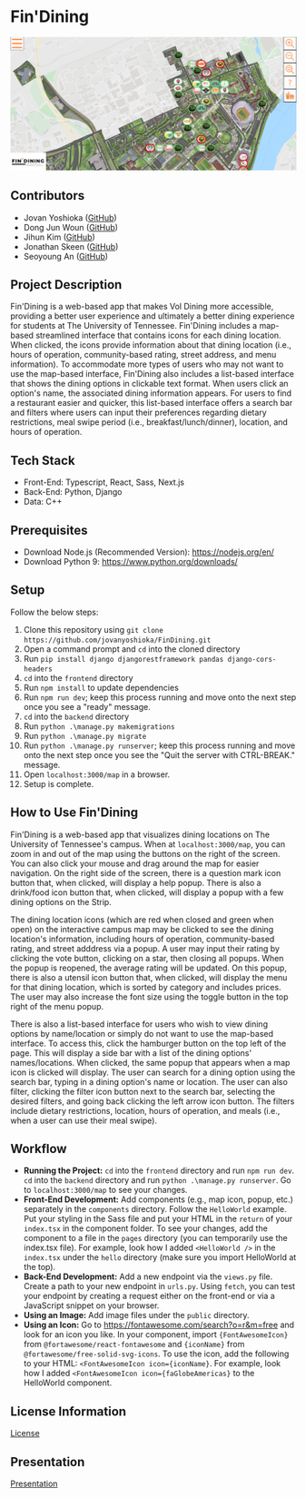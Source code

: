 # Fin'Dining

 ![alt text](frontend/public/map.png)

## Contributors
- Jovan Yoshioka ([GitHub](https://github.com/jovanyoshioka))
- Dong Jun Woun ([GitHub](https://github.com/djwoun))
- Jihun Kim ([GitHub](https://github.com/jkim172vols))
- Jonathan Skeen ([GitHub](https://github.com/jskeen6))
- Seoyoung An ([GitHub](https://github.com/seoyoung16))

## Project Description
Fin'Dining is a web-based app that makes Vol Dining more accessible, providing a better user experience and ultimately a better dining experience for students at The University of Tennessee. Fin'Dining includes a map-based streamlined interface that contains icons for each dining location. When clicked, the icons provide information about that dining location (i.e., hours of operation, community-based rating, street address, and menu information). To accommodate more types of users who may not want to use the map-based interface, Fin'Dining also includes a list-based interface that shows the dining options in clickable text format. When users click an option's name, the associated dining information appears. For users to find a restaurant easier and quicker, this list-based interface offers a search bar and filters where users can input their preferences regarding dietary restrictions, meal swipe period (i.e., breakfast/lunch/dinner), location, and hours of operation.

## Tech Stack
* Front-End: Typescript, React, Sass, Next.js
* Back-End: Python, Django
* Data: C++

## Prerequisites
* Download Node.js (Recommended Version): https://nodejs.org/en/
* Download Python 9: https://www.python.org/downloads/

## Setup
Follow the below steps:
1. Clone this repository using `git clone https://github.com/jovanyoshioka/FinDining.git`
2. Open a command prompt and `cd` into the cloned directory
3. Run `pip install django djangorestframework pandas django-cors-headers`
4. `cd` into the `frontend` directory
5. Run `npm install` to update dependencies
6. Run `npm run dev`; keep this process running and move onto the next step once you see a "ready" message.
7. `cd` into the `backend` directory
8. Run `python .\manage.py makemigrations`
9. Run `python .\manage.py migrate`
10. Run `python .\manage.py runserver`; keep this process running and move onto the next step once you see the "Quit the server with CTRL-BREAK." message.
11. Open `localhost:3000/map` in a browser.
12. Setup is complete.

## How to Use Fin'Dining
Fin'Dining is a web-based app that visualizes dining locations on The University of Tennessee's campus. When at `localhost:3000/map`, you can zoom in and out of the map using the buttons on the right of the screen. You can also click your mouse and drag around the map for easier navigation. On the right side of the screen, there is a question mark icon button that, when clicked, will display a help popup. There is also a drink/food icon button that, when clicked, will display a popup with a few dining options on the Strip.

The dining location icons (which are red when closed and green when open) on the interactive campus map may be clicked to see the dining location's information, including hours of operation, community-based rating, and street adddress via a popup. A user may input their rating by clicking the vote button, clicking on a star, then closing all popups. When the popup is reopened, the average rating will be updated. On this popup, there is also a utensil icon button that, when clicked, will display the menu for that dining location, which is sorted by category and includes prices. The user may also increase the font size using the toggle button in the top right of the menu popup.

There is also a list-based interface for users who wish to view dining options by name/location or simply do not want to use the map-based interface. To access this, click the hamburger button on the top left of the page. This will display a side bar with a list of the dining options' names/locations. When clicked, the same popup that appears when a map icon is clicked will display. The user can search for a dining option using the search bar, typing in a dining option's name or location. The user can also filter, clicking the filter icon button next to the search bar, selecting the desired filters, and going back clicking the left arrow icon button. The filters include dietary restrictions, location, hours of operation, and meals (i.e., when a user can use their meal swipe).

## Workflow
* **Running the Project:** `cd` into the `frontend` directory and run `npm run dev`. `cd` into the `backend` directory and run `python .\manage.py runserver`. Go to `localhost:3000/map` to see your changes.
* **Front-End Development:** Add components (e.g., map icon, popup, etc.) separately in the `components` directory. Follow the `HelloWorld` example. Put your styling in the Sass file and put your HTML in the `return` of your `index.tsx` in the component folder. To see your changes, add the component to a file in the `pages` directory (you can temporarily use the index.tsx file). For example, look how I added `<HelloWorld />` in the `index.tsx` under the `hello` directory (make sure you import HelloWorld at the top).
* **Back-End Development:** Add a new endpoint via the `views.py` file. Create a path to your new endpoint in `urls.py`. Using `fetch`, you can test your endpoint by creating a request either on the front-end or via a JavaScript snippet on your browser.
* **Using an Image:** Add image files under the `public` directory.
* **Using an Icon:** Go to https://fontawesome.com/search?o=r&m=free and look for an icon you like. In your component, import `{FontAwesomeIcon}` from `@fortawesome/react-fontawesome` and `{iconName}` from `@fortawesome/free-solid-svg-icons`. To use the icon, add the following to your HTML: `<FontAwesomeIcon icon={iconName}`. For example, look how I added `<FontAwesomeIcon icon={faGlobeAmericas}` to the HelloWorld component.

## License Information
[License](https://github.com/jovanyoshioka/FinDining/blob/main/LICENSE.txt)

## Presentation
[Presentation](https://github.com/jovanyoshioka/FinDining/blob/main/presentation.pdf)